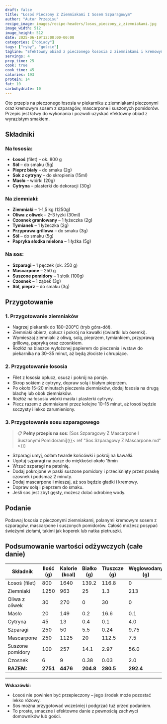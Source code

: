 ```yaml
---
draft: false
title: "Łosoś Pieczony Z Ziemniakami I Sosem Szparagowym"
author: "Autor Przepisu"
recipe_image: images/recipe-headers/losos_pieczony_z_ziemniakami.jpg
image_width: 512
image_height: 512
date: 2025-06-19T12:00:00-00:00
categories: ["obiady"]
tags: ["ryby", "goście"]
tagline: "Efektowny obiad z pieczonego łososia z ziemniakami i kremowym sosem szparagowym!"
servings: 4
prep_time: 25
cook: true
cook_time: 45
calories: 193
protein: 14
fat: 10
carbohydrate: 10
---
```


Oto przepis na pieczonego łososia w piekarniku z ziemniakami pieczonymi oraz kremowym sosem z szparagów, mascarpone i suszonych pomidorów. Przepis jest łatwy do wykonania i pozwoli uzyskać efektowny obiad z wyrazistym smakiem.

## Składniki

### Na łososia:
- **Łosoś** (filet) – ok. 800 g
- **Sól** – do smaku (5g)
- **Pieprz biały** – do smaku (2g)
- **Sok z cytryny** – do skropienia (15ml)
- **Masło** – wiórki (20g)
- **Cytryna** – plasterki do dekoracji (30g)

### Na ziemniaki:
- **Ziemniaki** – 1-1,5 kg (1250g)
- **Oliwa z oliwek** – 2–3 łyżki (30ml)
- **Czosnek granlowany** – 1 łyżeczka (2g)
- **Tymianek** – 1 łyżeczka (2g)
- **Przyprawa grillowa** – do smaku (3g)
- **Sól** – do smaku (5g)
- **Papryka słodka mielona** – 1 łyżka (5g)

### Na sos:
- **Szparagi** – 1 pęczek (ok. 250 g)
- **Mascarpone** – 250 g
- **Suszone pomidory** – 1 słoik (100g)
- **Czosnek** – 1 ząbek (3g)
- **Sól, pieprz** – do smaku (3g)

## Przygotowanie

### 1. Przygotowanie ziemniaków
- Nagrzej piekarnik do 180–200°C (tryb góra-dół).
- Ziemniaki obierz, opłucz i pokrój na kawałki (ćwiartki lub ósemki).
- Wymieszaj ziemniaki z oliwą, solą, pieprzem, tymiankiem, przyprawą grillową, papryką oraz czosnkiem.
- Rozłóż na blaszce wyłożonej papierem do pieczenia i wstaw do piekarnika na 30–35 minut, aż będą złociste i chrupiące.

### 2. Przygotowanie łososia
- Filet z łososia opłucz, osusz i pokrój na porcje.
- Skrop sokiem z cytryny, dopraw solą i białym pieprzem.
- Po około 15–20 minutach pieczenia ziemniaków, dodaj łososia na drugą blachę lub obok ziemniaków.
- Rozłóż na łososiu wiórki masła i plasterki cytryny.
- Piecz razem z ziemniakami przez kolejne 10–15 minut, aż łosoś będzie soczysty i lekko zarumieniony.

### 3. Przygotowanie sosu szparagowego

> 📋 **Pełny przepis na sos**: [Sos Szparagowy Z Mascarpone I Suszonymi Pomidorami]({{< ref "Sos Szparagowy Z Mascarpone.md" >}})

- Szparagi umyj, odłam twarde końcówki i pokrój na kawałki.
- Ugotuj szparagi na parze do miękkości około 15min
- Wrzuć szparagi na patelnię.
- Dodaj pokrojone w paski suszone pomidory i przeciśnięty przez praskę czosnek i podsmaż 2 minuty.
- Dodaj mascarpone i mieszaj, aż sos będzie gładki i kremowy.
- Dopraw solą i pieprzem do smaku.
- Jeśli sos jest zbyt gęsty, możesz dolać odrobinę wody.

## Podanie

Podawaj łososia z pieczonymi ziemniakami, polanymi kremowym sosem z szparagów, mascarpone i suszonych pomidorów. Całość możesz posypać świeżymi ziołami, takimi jak koperek lub natka pietruszki.

## Podsumowanie wartości odżywczych (całe danie)

| Składnik            | Ilość (g) | Kalorie (kcal) | Białko (g) | Tłuszcze (g) | Węglowodany (g) |
|---------------------|-----------|----------------|------------|--------------|-----------------|
| Łosoś (filet)       | 800       | 1640           | 139.2      | 116.8        | 0               |
| Ziemniaki           | 1250      | 963            | 25         | 1.3          | 213             |
| Oliwa z oliwek      | 30        | 270            | 0          | 30           | 0               |
| Masło               | 20        | 149            | 0.2        | 16.6         | 0.1             |
| Cytryna             | 45        | 13             | 0.4        | 0.1          | 4.0             |
| Szparagi            | 250       | 50             | 5.5        | 0.24         | 9.75            |
| Mascarpone          | 250       | 1125           | 20         | 112.5        | 7.5             |
| Suszone pomidory    | 100       | 257            | 14.1       | 2.97         | 56.0            |
| Czosnek             | 6         | 9              | 0.38       | 0.03         | 2.0             |
| **RAZEM:**          | **2751**  | **4476**       | **204.8**  | **280.5**    | **292.4**       |

---

**Wskazówki:**
- Łosoś nie powinien być przepieczony – jego środek może pozostać lekko różowy.
- Sos można przygotować wcześniej i podgrzać tuż przed podaniem.
- To proste, smaczne i efektowne danie z pewnością zachwyci domowników lub gości.
